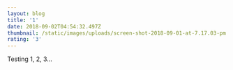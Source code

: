 ```yaml
---
layout: blog
title: '1'
date: 2018-09-02T04:54:32.497Z
thumbnail: /static/images/uploads/screen-shot-2018-09-01-at-7.17.03-pm.png
rating: '3'
---
```

Testing 1, 2, 3...
